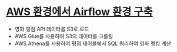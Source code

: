 # [AWS 환경에서 Airflow 환경 구축]()
- 영화 평점 API 데이터를 S3로 로드
- AWS Glue를 사용하여 S3의 데이터를 크롤링
- AWS Athena를 사용하여 평점 테이블에서 SQL 쿼리하여 영화 랭킹 계산
